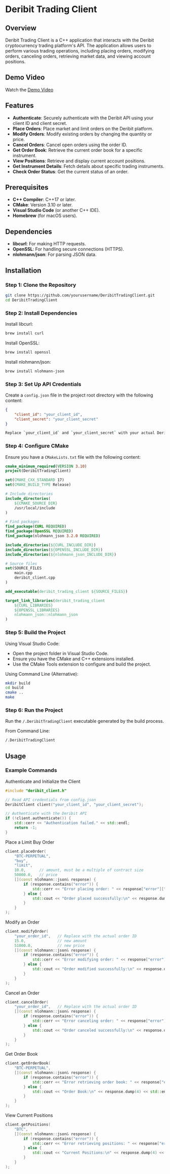 # Deribit Trading Client

## Overview

Deribit Trading Client is a C++ application that interacts with the Deribit cryptocurrency trading platform's API. The application allows users to perform various trading operations, including placing orders, modifying orders, canceling orders, retrieving market data, and viewing account positions.

## Demo Video

Watch the [Demo Video](https://drive.google.com/file/d/1j-Eu_1D7kfCVnNWW5iInmbI7vGJ0ylGu/view?usp=sharing) <!-- Replace '#' with the actual link to the video when available -->

## Features

- **Authenticate**: Securely authenticate with the Deribit API using your client ID and client secret.
- **Place Orders**: Place market and limit orders on the Deribit platform.
- **Modify Orders**: Modify existing orders by changing the quantity or price.
- **Cancel Orders**: Cancel open orders using the order ID.
- **Get Order Book**: Retrieve the current order book for a specific instrument.
- **View Positions**: Retrieve and display current account positions.
- **Get Instrument Details**: Fetch details about specific trading instruments.
- **Check Order Status**: Get the current status of an order.

## Prerequisites

- **C++ Compiler**: C++17 or later.
- **CMake**: Version 3.10 or later.
- **Visual Studio Code** (or another C++ IDE).
- **Homebrew** (for macOS users).

## Dependencies

- **libcurl**: For making HTTP requests.
- **OpenSSL**: For handling secure connections (HTTPS).
- **nlohmann/json**: For parsing JSON data.

## Installation

### Step 1: Clone the Repository

```bash
git clone https://github.com/yourusername/DeribitTradingClient.git
cd DeribitTradingClient
```
### Step 2: Install Dependencies

Install libcurl:

```bash
brew install curl
```
Install OpenSSL:
```bash
brew install openssl
```
Install nlohmann/json:

```bash
brew install nlohmann-json
```
### Step 3: Set Up API Credentials

Create a `config.json` file in the project root directory with the following content:

```json
{
    "client_id": "your_client_id",
    "client_secret": "your_client_secret"
}
```

```bash
Replace `your_client_id` and `your_client_secret` with your actual Deribit API credentials. You can obtain these by creating an account on the Deribit Testnet and generating API keys.
```
### Step 4: Configure CMake

Ensure you have a `CMakeLists.txt` file with the following content:

```cmake
cmake_minimum_required(VERSION 3.10)
project(DeribitTradingClient)

set(CMAKE_CXX_STANDARD 17)
set(CMAKE_BUILD_TYPE Release)

# Include directories
include_directories(
    ${CMAKE_SOURCE_DIR}
    /usr/local/include
)

# Find packages
find_package(CURL REQUIRED)
find_package(OpenSSL REQUIRED)
find_package(nlohmann_json 3.2.0 REQUIRED)

include_directories(${CURL_INCLUDE_DIR})
include_directories(${OPENSSL_INCLUDE_DIR})
include_directories(${nlohmann_json_INCLUDE_DIR})

# Source files
set(SOURCE_FILES
    main.cpp
    deribit_client.cpp
)

add_executable(deribit_trading_client ${SOURCE_FILES})

target_link_libraries(deribit_trading_client
    ${CURL_LIBRARIES}
    ${OPENSSL_LIBRARIES}
    nlohmann_json::nlohmann_json
)
```
### Step 5: Build the Project

Using Visual Studio Code:
- Open the project folder in Visual Studio Code.
- Ensure you have the CMake and C++ extensions installed.
- Use the CMake Tools extension to configure and build the project.

Using Command Line (Alternative):

```bash
mkdir build
cd build
cmake ..
make
```
### Step 6: Run the Project

Run the `/.DeribitTradingClient` executable generated by the build process.

From Command Line:

```bash
/.DeribitTradingClient
```
## Usage

### Example Commands

Authenticate and Initialize the Client

```cpp
#include "deribit_client.h"

// Read API credentials from config.json
DeribitClient client("your_client_id", "your_client_secret");

// Authenticate with the Deribit API
if (!client.authenticate()) {
    std::cerr << "Authentication failed." << std::endl;
    return -1;
}
```
Place a Limit Buy Order

```cpp
client.placeOrder(
    "BTC-PERPETUAL",
    "buy",
    "limit",
    10.0,      // amount, must be a multiple of contract size
    50000.0,   // price
    [](const nlohmann::json& response) {
        if (response.contains("error")) {
            std::cerr << "Error placing order: " << response["error"]["message"] << std::endl;
        } else {
            std::cout << "Order placed successfully:\n" << response.dump(4) << std::endl;
        }
    }
);
```
Modify an Order

```cpp
client.modifyOrder(
    "your_order_id",   // Replace with the actual order ID
    15.0,              // new amount
    51000.0,           // new price
    [](const nlohmann::json& response) {
        if (response.contains("error")) {
            std::cerr << "Error modifying order: " << response["error"]["message"] << std::endl;
        } else {
            std::cout << "Order modified successfully:\n" << response.dump(4) << std::endl;
        }
    }
);
```
Cancel an Order

```cpp
client.cancelOrder(
    "your_order_id",   // Replace with the actual order ID
    [](const nlohmann::json& response) {
        if (response.contains("error")) {
            std::cerr << "Error canceling order: " << response["error"]["message"] << std::endl;
        } else {
            std::cout << "Order canceled successfully:\n" << response.dump(4) << std::endl;
        }
    }
);
```
Get Order Book

```cpp
client.getOrderBook(
    "BTC-PERPETUAL",
    [](const nlohmann::json& response) {
        if (response.contains("error")) {
            std::cerr << "Error retrieving order book: " << response["error"]["message"] << std::endl;
        } else {
            std::cout << "Order Book:\n" << response.dump(4) << std::endl;
        }
    }
);
```
View Current Positions

```cpp
client.getPositions(
    "BTC",
    [](const nlohmann::json& response) {
        if (response.contains("error")) {
            std::cerr << "Error retrieving positions: " << response["error"]["message"] << std::endl;
        } else {
            std::cout << "Current Positions:\n" << response.dump(4) << std::endl;
        }
    }
);
```



